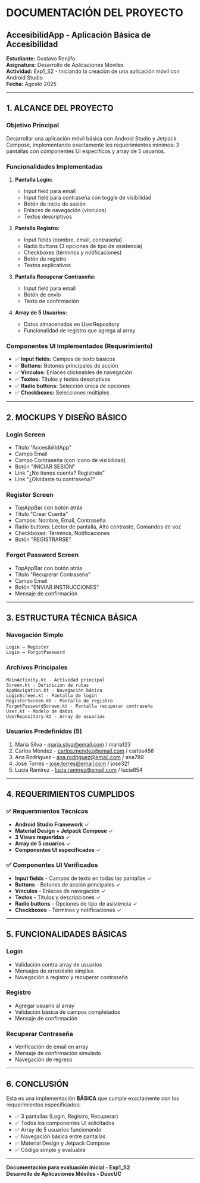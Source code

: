 # DOCUMENTACIÓN DEL PROYECTO
## AccesibilidApp - Aplicación Básica de Accesibilidad

**Estudiante:** Gustavo Renjifo  
**Asignatura:** Desarrollo de Aplicaciones Móviles  
**Actividad:** Exp1_S2 - Iniciando la creación de una aplicación móvil con Android Studio  
**Fecha:** Agosto 2025

---

## 1. ALCANCE DEL PROYECTO

### Objetivo Principal
Desarrollar una aplicación móvil básica con Android Studio y Jetpack Compose, implementando exactamente los requerimientos mínimos: 3 pantallas con componentes UI específicos y array de 5 usuarios.

### Funcionalidades Implementadas
1. **Pantalla Login:**
   - Input field para email
   - Input field para contraseña con toggle de visibilidad
   - Botón de inicio de sesión
   - Enlaces de navegación (vínculos)
   - Textos descriptivos

2. **Pantalla Registro:**
   - Input fields (nombre, email, contraseña)
   - Radio buttons (3 opciones de tipo de asistencia)
   - Checkboxes (términos y notificaciones)  
   - Botón de registro
   - Textos explicativos

3. **Pantalla Recuperar Contraseña:**
   - Input field para email
   - Botón de envío
   - Texto de confirmación

4. **Array de 5 Usuarios:**
   - Datos almacenados en UserRepository
   - Funcionalidad de registro que agrega al array

### Componentes UI Implementados (Requerimiento)
- ✅ **Input fields:** Campos de texto básicos
- ✅ **Buttons:** Botones principales de acción
- ✅ **Vínculos:** Enlaces clickeables de navegación
- ✅ **Textos:** Títulos y textos descriptivos
- ✅ **Radio buttons:** Selección única de opciones
- ✅ **Checkboxes:** Selecciones múltiples

---

## 2. MOCKUPS Y DISEÑO BÁSICO

### Login Screen
- Título "AccesibilidApp"
- Campo Email
- Campo Contraseña (con icono de visibilidad)
- Botón "INICIAR SESIÓN"
- Link "¿No tienes cuenta? Regístrate"
- Link "¿Olvidaste tu contraseña?"

### Register Screen  
- TopAppBar con botón atrás
- Título "Crear Cuenta"
- Campos: Nombre, Email, Contraseña
- Radio buttons: Lector de pantalla, Alto contraste, Comandos de voz
- Checkboxes: Términos, Notificaciones
- Botón "REGISTRARSE"

### Forgot Password Screen
- TopAppBar con botón atrás
- Título "Recuperar Contraseña" 
- Campo Email
- Botón "ENVIAR INSTRUCCIONES"
- Mensaje de confirmación

---

## 3. ESTRUCTURA TÉCNICA BÁSICA

### Navegación Simple
```
Login ↔ Register
Login ↔ ForgotPassword
```

### Archivos Principales
```
MainActivity.kt - Actividad principal
Screen.kt - Definición de rutas
AppNavigation.kt - Navegación básica
LoginScreen.kt - Pantalla de login
RegisterScreen.kt - Pantalla de registro  
ForgotPasswordScreen.kt - Pantalla recuperar contraseña
User.kt - Modelo de datos
UserRepository.kt - Array de usuarios
```

### Usuarios Predefinidos (5)
1. María Silva - maria.silva@email.com / maria123
2. Carlos Méndez - carlos.mendez@email.com / carlos456  
3. Ana Rodríguez - ana.rodriguez@email.com / ana789
4. José Torres - jose.torres@email.com / jose321
5. Lucía Ramírez - lucia.ramirez@email.com / lucia654

---

## 4. REQUERIMIENTOS CUMPLIDOS

### ✅ Requerimientos Técnicos
- **Android Studio Framework** ✓
- **Material Design + Jetpack Compose** ✓
- **3 Views requeridas** ✓
- **Array de 5 usuarios** ✓
- **Componentes UI especificados** ✓

### ✅ Componentes UI Verificados
- **Input fields** - Campos de texto en todas las pantallas ✓
- **Buttons** - Botones de acción principales ✓
- **Vínculos** - Enlaces de navegación ✓
- **Textos** - Títulos y descripciones ✓
- **Radio buttons** - Opciones de tipo de asistencia ✓
- **Checkboxes** - Términos y notificaciones ✓

---

## 5. FUNCIONALIDADES BÁSICAS

### Login
- Validación contra array de usuarios
- Mensajes de error/éxito simples
- Navegación a registro y recuperar contraseña

### Registro  
- Agregar usuario al array
- Validación básica de campos completados
- Mensaje de confirmación

### Recuperar Contraseña
- Verificación de email en array
- Mensaje de confirmación simulado
- Navegación de regreso

---

## 6. CONCLUSIÓN

Esta es una implementación **BÁSICA** que cumple exactamente con los requerimientos especificados:

- ✅ 3 pantallas (Login, Registro, Recuperar)
- ✅ Todos los componentes UI solicitados
- ✅ Array de 5 usuarios funcionando
- ✅ Navegación básica entre pantallas
- ✅ Material Design y Jetpack Compose
- ✅ Código simple y evaluable


---

**Documentación para evaluación inicial - Exp1_S2**  
**Desarrollo de Aplicaciones Móviles - DuocUC**
